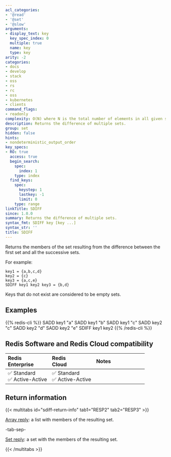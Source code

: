 ```yaml
---
acl_categories:
- '@read'
- '@set'
- '@slow'
arguments:
- display_text: key
  key_spec_index: 0
  multiple: true
  name: key
  type: key
arity: -2
categories:
- docs
- develop
- stack
- oss
- rs
- rc
- oss
- kubernetes
- clients
command_flags:
- readonly
complexity: O(N) where N is the total number of elements in all given sets.
description: Returns the difference of multiple sets.
group: set
hidden: false
hints:
- nondeterministic_output_order
key_specs:
- RO: true
  access: true
  begin_search:
    spec:
      index: 1
    type: index
  find_keys:
    spec:
      keystep: 1
      lastkey: -1
      limit: 0
    type: range
linkTitle: SDIFF
since: 1.0.0
summary: Returns the difference of multiple sets.
syntax_fmt: SDIFF key [key ...]
syntax_str: ''
title: SDIFF
---
```

Returns the members of the set resulting from the difference between the first
set and all the successive sets.

For example:

```
key1 = {a,b,c,d}
key2 = {c}
key3 = {a,c,e}
SDIFF key1 key2 key3 = {b,d}
```

Keys that do not exist are considered to be empty sets.

## Examples

{{% redis-cli %}}
SADD key1 "a"
SADD key1 "b"
SADD key1 "c"
SADD key2 "c"
SADD key2 "d"
SADD key2 "e"
SDIFF key1 key2
{{% /redis-cli %}}

## Redis Software and Redis Cloud compatibility

| Redis<br />Enterprise | Redis<br />Cloud | <span style="min-width: 9em; display: table-cell">Notes</span> |
|:----------------------|:-----------------|:------|
| <span title="Supported">&#x2705; Standard</span><br /><span title="Supported"><nobr>&#x2705; Active-Active</nobr></span> | <span title="Supported">&#x2705; Standard</span><br /><span title="Supported"><nobr>&#x2705; Active-Active</nobr></span> |  |

## Return information

{{< multitabs id="sdiff-return-info" 
    tab1="RESP2" 
    tab2="RESP3" >}}

[Array reply](../../develop/reference/protocol-spec#arrays): a list with members of the resulting set.

-tab-sep-

[Set reply](../../develop/reference/protocol-spec#sets): a set with the members of the resulting set.

{{< /multitabs >}}
